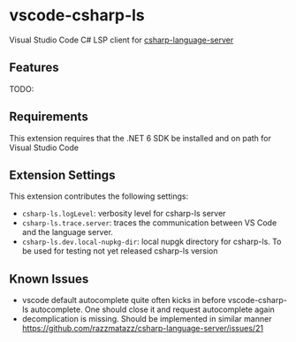 # vscode-csharp-ls

Visual Studio Code C# LSP client for [csharp-language-server](https://github.com/razzmatazz/csharp-language-server)

## Features

TODO:
## Requirements

This extension requires that the .NET 6 SDK be installed and on path for Visual Studio Code
## Extension Settings

This extension contributes the following settings:

* `csharp-ls.logLevel`: verbosity level for csharp-ls server
* `csharp-ls.trace.server`: traces the communication between VS Code and the language server.
* `csharp-ls.dev.local-nupkg-dir`: local nupgk directory for csharp-ls. To be used for testing not yet released csharp-ls version

## Known Issues

* vscode default autocomplete quite often kicks in before vscode-csharp-ls autocomplete. One should close it and request autocomplete again
* decomplication is missing. Should be implemented in similar manner https://github.com/razzmatazz/csharp-language-server/issues/21
